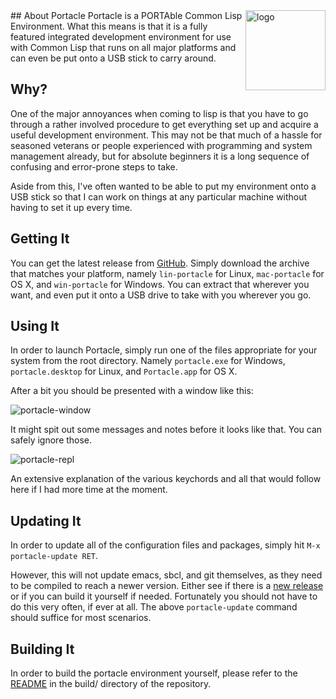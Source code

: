 <img src="https://raw.githubusercontent.com/Shinmera/portacle/master/portacle.ico" alt="logo" width="128" align="right" />
## About Portacle
Portacle is a PORTAble Common Lisp Environment. What this means is that it is a fully featured integrated development environment for use with Common Lisp that runs on all major platforms and can even be put onto a USB stick to carry around.

## Why?
One of the major annoyances when coming to lisp is that you have to go through a rather involved procedure to get everything set up and acquire a useful development environment. This may not be that much of a hassle for seasoned veterans or people experienced with programming and system management already, but for absolute beginners it is a long sequence of confusing and error-prone steps to take.

Aside from this, I've often wanted to be able to put my environment onto a USB stick so that I can work on things at any particular machine without having to set it up every time.

## Getting It
You can get the latest release from [GitHub](https://github.com/Shinmera/portacle/releases/). Simply download the archive that matches your platform, namely `lin-portacle` for Linux, `mac-portacle` for OS X, and `win-portacle` for Windows. You can extract that wherever you want, and even put it onto a USB drive to take with you wherever you go.

## Using It
In order to launch Portacle, simply run one of the files appropriate for your system from the root directory. Namely `portacle.exe` for Windows, `portacle.desktop` for Linux, and `Portacle.app` for OS X.

After a bit you should be presented with a window like this:

![portacle-window](https://filebox.tymoon.eu/file/TVRBMU9BPT0=)

It might spit out some messages and notes before it looks like that. You can safely ignore those.

![portacle-repl](https://filebox.tymoon.eu/file/TVRBMU5nPT0=)

An extensive explanation of the various keychords and all that would follow here if I had more time at the moment.

## Updating It
In order to update all of the configuration files and packages, simply hit `M-x portacle-update RET`.

However, this will not update emacs, sbcl, and git themselves, as they need to be compiled to reach a newer version. Either see if there is a [new release](https://github.com/Shinmera/portacle/releases/) or if you can build it yourself if needed. Fortunately you should not have to do this very often, if ever at all. The above `portacle-update` command should suffice for most scenarios.

## Building It
In order to build the portacle environment yourself, please refer to the [README](https://github.com/Shinmera/portacle/tree/master/build) in the build/ directory of the repository.
